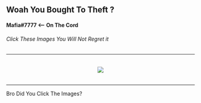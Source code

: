 ## Woah You Bought To Theft ?

#### Mafia#7777 <-- On The Cord


###### Click These Images You Will Not Regret it
---
######
<div align="center">
    <a href="https://youtu.be/dQw4w9WgXcQ">
        <img src="https://metrics.lecoq.io/Mafia-boss-lvl-420?base.repositories=0&languages=1&isocalendar=1&followup=1">
  </a>
</div>


######
---
Bro Did You Click The Images?
